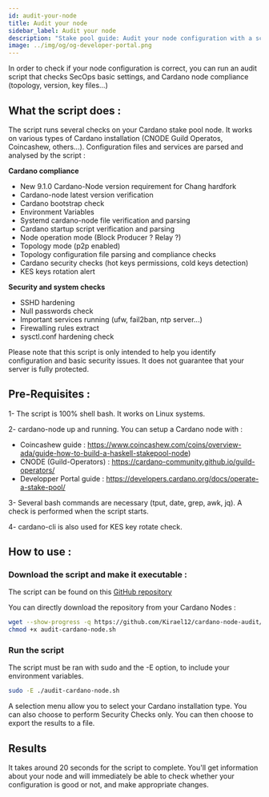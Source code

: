 ```yaml
---
id: audit-your-node
title: Audit your node
sidebar_label: Audit your node
description: "Stake pool guide: Audit your node configuration with a script"
image: ../img/og/og-developer-portal.png
---
```


In order to check if your node configuration is correct, you can run an audit script that checks SecOps basic settings, and Cardano node compliance (topology, version, key files...)

## What the script does :

The script runs several checks on your Cardano stake pool node. It works on various types of Cardano installation (CNODE Guild Operatos, Coincashew, others...).
Configuration files and services are parsed and analysed by the script :

**Cardano compliance**

- New 9.1.0 Cardano-Node version requirement for Chang hardfork
- Cardano-node latest version verification
- Cardano bootstrap check
- Environment Variables
- Systemd cardano-node file verification and parsing
- Cardano startup script verification and parsing
- Node operation mode (Block Producer ? Relay ?)
- Topology mode (p2p enabled)
- Topology configuration file parsing and compliance checks
- Cardano security checks (hot keys permissions, cold keys detection)
- KES keys rotation alert

**Security and system checks**

- SSHD hardening
- Null passwords check
- Important services running (ufw, fail2ban, ntp server...)
- Firewalling rules extract
- sysctl.conf hardening check

Please note that this script is only intended to help you identify configuration and basic security issues. It does not guarantee that your server is fully protected.

## Pre-Requisites :

1- The script is 100% shell bash. It works on Linux systems.

2- cardano-node up and running. You can setup a Cardano node with :
- Coincashew guide : https://www.coincashew.com/coins/overview-ada/guide-how-to-build-a-haskell-stakepool-node)
- CNODE (Guild-Operators) : https://cardano-community.github.io/guild-operators/
- Developper Portal guide : https://developers.cardano.org/docs/operate-a-stake-pool/

3- Several bash commands are necessary (tput, date, grep, awk, jq). A check is performed when the script starts.

4- cardano-cli is also used for KES key rotate check.

## How to use :

### Download the script and make it executable :

The script can be found on this [GitHub repository](https://github.com/Kirael12/cardano-node-audit)

You can directly download the repository from your Cardano Nodes :

```bash
wget --show-progress -q https://github.com/Kirael12/cardano-node-audit/releases/latest/download/audit-cardano-node.sh
chmod +x audit-cardano-node.sh
```

### Run the script

The script must be ran with sudo and the -E option, to include your environment variables.

```bash
sudo -E ./audit-cardano-node.sh
```

A selection menu allow you to select your Cardano installation type. You can also choose to perform Security Checks only.
You can then choose to export the results to a file.

## Results

It takes around 20 seconds for the script to complete. You'll get information about your node and will immediately be able to check whether your configuration is good or not, and make appropriate changes.

